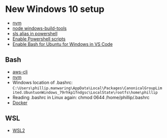 # New Windows 10 setup
- [nvm](https://github.com/coreybutler/nvm-windows/)
- [node windows-build-tools](https://github.com/Microsoft/nodejs-guidelines/blob/master/windows-environment.md)
- [sls alias in powershell](https://stackoverflow.com/questions/43302843/serverless-framework-sls-conflicts-with-powershell-sls-select-string/43302844)
- [Enable Powershell scripts](https://stackoverflow.com/questions/4037939/powershell-says-execution-of-scripts-is-disabled-on-this-system)
- [Enable Bash for Ubuntu for Windows in VS Code](https://github.com/Microsoft/vscode/issues/22317)

## Bash
- [aws-cli](https://docs.aws.amazon.com/cli/latest/userguide/installing.html)
- [nvm](https://github.com/creationix/nvm)
- Windows location of .bashrc: `C:\Users\phillip.manwaring\AppData\Local\Packages\CanonicalGroupLimited.UbuntuonWindows_79rhkp1fndgsc\LocalState\rootfs\home\phillip`
- Reading .bashrc in Linux again: chmod 0644 /home/phillip/.bashrc
- [Docker](https://nickjanetakis.com/blog/setting-up-docker-for-windows-and-wsl-to-work-flawlessly)

## WSL
- [WSL2](./wsl)
